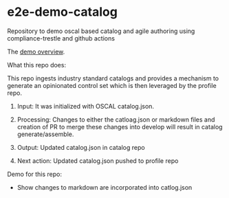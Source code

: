 # e2e-demo-catalog
Repository to demo oscal based catalog and agile authoring using compliance-trestle and github actions

The [demo overview](https://github.com/oscal-compass/e2e-demo).

What this repo does:

This repo ingests industry standard catalogs and provides a mechanism to generate an opinionated control set which is then leveraged by the profile repo.

1. Input: It was initialized with OSCAL catalog.json.

2. Processing: Changes to either the catloag.json or markdown files and creation of PR to merge these changes into develop will result in catalog generate/assemble.

3. Output: Updated catalog.json in catalog repo

4. Next action: Updated catalog.json pushed to profile repo

Demo for this repo:

- Show changes to markdown are incorporated into catlog.json